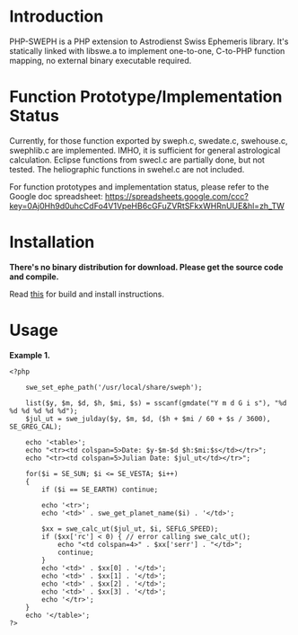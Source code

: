 # Introduction #
PHP-SWEPH is a PHP extension to Astrodienst Swiss Ephemeris library. It's statically linked with libswe.a to implement one-to-one, C-to-PHP function mapping, no external binary executable required.

# Function Prototype/Implementation Status #
Currently, for those function exported by sweph.c, swedate.c, swehouse.c, swephlib.c are implemented. IMHO, it is sufficient for general astrological calculation. Eclipse functions from swecl.c are partially done, but not tested. The heliographic functions in swehel.c are not included.

For function prototypes and implementation status, please refer to the Google doc spreadsheet:
https://spreadsheets.google.com/ccc?key=0Aj0Hh9d0uhcCdFo4V1VpeHB6cGFuZVRtSFkxWHRnUUE&hl=zh_TW

# Installation #

**There's no binary distribution for download. Please get the source code and compile.**

Read [this](http://code.google.com/p/php-sweph/wiki/build) for build and install instructions.

# Usage #
**Example 1.**
```
<?php

    swe_set_ephe_path('/usr/local/share/sweph');

    list($y, $m, $d, $h, $mi, $s) = sscanf(gmdate("Y m d G i s"), "%d %d %d %d %d %d");
    $jul_ut = swe_julday($y, $m, $d, ($h + $mi / 60 + $s / 3600), SE_GREG_CAL);

    echo '<table>';
    echo "<tr><td colspan=5>Date: $y-$m-$d $h:$mi:$s</td></tr>";
    echo "<tr><td colspan=5>Julian Date: $jul_ut</td></tr>";

    for($i = SE_SUN; $i <= SE_VESTA; $i++)
    {
        if ($i == SE_EARTH) continue;

        echo '<tr>';
        echo '<td>' . swe_get_planet_name($i) . '</td>';

        $xx = swe_calc_ut($jul_ut, $i, SEFLG_SPEED);
        if ($xx['rc'] < 0) { // error calling swe_calc_ut();
            echo "<td colspan=4>" . $xx['serr'] . "</td>";
            continue;
        }
        echo '<td>' . $xx[0] . '</td>';
        echo '<td>' . $xx[1] . '</td>';
        echo '<td>' . $xx[2] . '</td>';
        echo '<td>' . $xx[3] . '</td>';
        echo '</tr>';
    }
    echo '</table>';
?>
```
